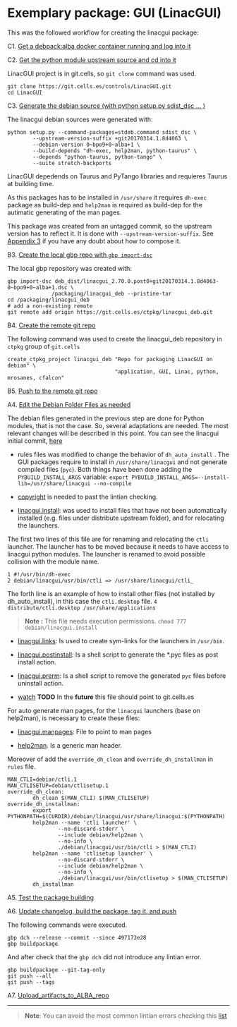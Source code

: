# Exemplary package: GUI (LinacGUI)

This was the followed workflow for creating the linacgui package:

C1. [Get a debpack:alba docker container running and log into it](https://git.cells.es/ctpkg/documentation/blob/master/Get_a_debpack_alba_docker_container_running_and_log_into_it.md)

C2. [Get the python module upstream source and cd into it](https://git.cells.es/ctpkg/documentation/blob/master/Get_the_python_module_upstream_source_and_cd_into_it.md)

LinacGUI project is in git.cells, so `git clone` command was used.
 
```
git clone https://git.cells.es/controls/LinacGUI.git
cd LinacGUI
```

C3. [Generate the debian source (with python setup.py sdist_dsc ... )](https://git.cells.es/ctpkg/documentation/blob/master/Generate_the_debian_source.md)

The linacgui debian sources were generated with:

```
python setup.py --command-packages=stdeb.command sdist_dsc \
        --upstream-version-suffix +git20170314.1.8d4063 \
        --debian-version 0~bpo9+0~alba+1 \
        --build-depends "dh-exec, help2man, python-taurus" \
        --depends "python-taurus, python-tango" \
        --suite stretch-backports

```

LinacGUI depedends on Taurus and PyTango libraries and requieres Taurus at building 
time.

As this packages has to be installed in `/usr/share` it requires `dh-exec` 
package as build-dep and `help2man` is required  as build-dep
for the autimatic generating of the man pages.

This package was created from an untagged commit, so the upstream version 
has to reflect it. It is done with `--upstream-version-suffix`. See [Appendix 3](https://git.cells.es/ctpkg/documentation/blob/master/Appendix_3.md) if you have any doubt about how to compose it. 

B3. [Create the local gbp repo with `gbp import-dsc`](https://git.cells.es/ctpkg/documentation/blob/master/Create_the_local_gbp_repo_with_gbp_import-dsc.md)

The local gbp repository was created with:

```
gbp import-dsc deb_dist/linacgui_2.70.0.post0+git20170314.1.8d4063-0~bpo9+0~alba+1.dsc \
              /packaging/linacgui_deb --pristine-tar
cd /packaging/linacgui_deb
# add a non-existing remote
git remote add origin https://git.cells.es/ctpkg/linacgui_deb.git
```
 
B4. [Create the remote git repo](https://git.cells.es/ctpkg/documentation/blob/master/Create_the_remote_git_repo.md)

The following command was used to create the linacgui_deb repository in 
`ctpkg` group of `git.cells` 

```
create_ctpkg_project linacgui_deb "Repo for packaging LinacGUI on debian" \
                                  "application, GUI, Linac, python, mrosanes, cfalcon"
```

B5. [Push to the remote git repo](https://git.cells.es/ctpkg/documentation/blob/master/Push_to_the_remote_git_repo.md)

A4. [Edit the Debian Folder Files as needed](https://git.cells.es/ctpkg/documentation/blob/master/Edit_the_Debian_Folder_Files_as_needed.md)

The debian files generated in the previous step are done for Python modules, that is not the case. So, several adaptations are needed. The most relevant changes will be described in this point.  You can see the linacgui initial commit, [here](https://git.cells.es/ctpkg/linacgui_deb/commit/ab83d2cecb94dc5a6cc9b0ee237ff58023ddd949#9c96da0e9f91d7d8937b69b524702c106258f0d1)

* rules  files was modified to change the behavior of `dh_auto_install` . The GUI packages require to install in `/usr/share/linacgui` and not generate compiled files (`pyc`).  Both things have been done adding the `PYBUILD_INSTALL_ARGS` variable: `export PYBUILD_INSTALL_ARGS=--install-lib=/usr/share/linacgui --no-compile`
 
* [copyright](https://git.cells.es/ctpkg/linacgui_deb/blob/master/debian/copyright) is needed to past the lintian checking.

* [linacgui.install](https://git.cells.es/ctpkg/linacgui_deb/blob/master/debian/linacgui.install): was used to install files that have not been automatically installed (e.g. files under distribute upstream folder), and for relocating the launchers.

The first two lines of this file are for renaming and relocating the `ctli` launcher. The launcher has to be moved because it needs to have access to linacgui python modules. The launcher is renamed to  avoid possible  collision with the module name.
```
1 #!/usr/bin/dh-exec 
2 debian/linacgui/usr/bin/ctli => /usr/share/linacgui/ctli_ 
```
The forth line is an example of how to install other files (not installed by dh_auto_install), in this case the `ctli.desktop` file.
`4 distribute/ctli.desktop /usr/share/applications` 
 
> **Note :**
> This file needs execution permissions. `chmod 777 debian/linacgui.install` 

* [linacgui.links](https://git.cells.es/ctpkg/linacgui_deb/blob/master/debian/linacgui.links): Is used to create sym-links for the launchers in `/usr/bin`.

* [linacgui.postinstall](https://git.cells.es/ctpkg/linacgui_deb/blob/master/debian/linacgui.postinstall): Is a shell script to generate the *.pyc files as post install action.

*  [linacgui.prerm](https://git.cells.es/ctpkg/linacgui_deb/blob/master/debian/linacgui.prerm): Is a shell script 
to remove the generated `pyc` files before uninstall action.

* [watch](https://git.cells.es/ctpkg/linacgui_deb/blob/master/debian/linacgui..prerm)
**TODO** In the **future** this file should point to git.cells.es

For auto generate man pages, for the `linacgui` launchers (base on help2man), is necessary to create these files:

* [linacgui.manpages](https://git.cells.es/ctpkg/linacgui_deb/blob/master/debian/linacgui.manpages): File to point to man pages

* [help2man](https://git.cells.es/ctpkg/linacgui_deb/blob/master/debian/help2man). Is a generic man header.

Moreover  of add the  `override_dh_clean` and `override_dh_installman` in `rules` file.
```
MAN_CTLI=debian/ctli.1
MAN_CTLISETUP=debian/ctlisetup.1
override_dh_clean:
        dh_clean $(MAN_CTLI) $(MAN_CTLISETUP)
override_dh_installman:
        export PYTHONPATH=$(CURDIR)/debian/linacgui/usr/share/linacgui:$(PYTHONPATH)
        help2man --name 'ctli launcher' \
                --no-discard-stderr \
                --include debian/help2man \
                --no-info \
                ./debian/linacgui/usr/bin/ctli > $(MAN_CTLI)
        help2man --name 'ctlisetup launcher' \
                --no-discard-stderr \
                --include debian/help2man \
                --no-info \
                ./debian/linacgui/usr/bin/ctlisetup > $(MAN_CTLISETUP)
        dh_installman

``` 
A5. [Test the package building](https://git.cells.es/ctpkg/documentation/blob/master/Test_the_package_building.md)

A6. [Update changelog, build the package, tag it, and push](https://git.cells.es/ctpkg/documentation/blob/master/Update_changelog_build_the_package_tag_it_and_push.md)

The following commands were executed.

```
gbp dch --release --commit --since 497173e28
gbp buildpackage
```

And after check that the `gbp dch` did not introduce any lintian error.

```
gbp buildpackage --git-tag-only 
git push --all
git push --tags

```

A7. [Upload_artifacts_to_ALBA_repo](https://git.cells.es/ctpkg/documentation/blob/master/Upload_artifacts_to_ALBA_repo.md)

-------------------------------------------------------------------------------

> **Note**:
> You can avoid the most common lintian errors checking this [list](https://git.cells.es/ctpkg/documentation/blob/master/Typical_lintian_errors.md)

